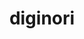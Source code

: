 ---
home: true

heroImage: images/wood-mono.svg
heroImageDark: images/wood-color.svg

heroText: 'loG'
title: diginori

tagline: $ grep -E 'open|source|mind' world >> loG

actions:
  - text: tail -f loG
    link: /logs/
    type: secondary
  
  - text: discussions
    link: https://github.com/log-diginori/log-diginori.github.io/discussions
    type: primary


features:
- title: diginori loG
  details: make a better world. so make a better loG.digiNORI / You may say I'm a dreamer. Sharing all the world. / Happy Hacking. #diginori #loG #digiNORI.com
- title: Livin' for today
  details: Imagine there's no heaven / It's easy if you try /No hell below us / Above us, only sky // Imagine all the people / Livin' for today / Ah // Imagine there's / no countries / It isn't hard to do / Nothing to kill or die for / And no religion, too // Imagine all the people / Livin' life in peace /You // You may say I'm a dreamer / But I'm not the only one / I hope someday you'll join us / And the world will be as one // Imagine no possessions / I wonder if you can / No need for greed or hunger / A brotherhood of man // Imagine all the people / Sharing all the world / You // You may say I'm a dreamer / But I'm not the only one / I hope someday you'll join us / And the world will live as one
- title: Friedmann equations
  details: The general relativistic cosmological Friedmann equations, which describe how the scale factor of the universe evolves, are expanded explicitly to include energy forms not usually seen. The evolution of the universe as predicted by the Friedmann equations when dominated by a single, isotropic, stable, static, perfect-fluid energy form is discussed for different values of the gravitational pressure to density ratio 𝑤. These energy forms include phantom energy (𝑤<−1), cosmological constant (𝑤=−1), domain walls (𝑤=−2∕3), cosmic strings (𝑤=−1∕3), normal matter (𝑤=0), radiation and relativistic matter (𝑤=1∕3), and a previously little-discussed form of energy called “ultralight” (𝑤>1∕3). A brief history and possible futures of Friedmann universes dominated by a single energy form are discussed. (original source:aapt.scitation.org/doi/10.1119/1.2830536)

footer: The Adventures of Tom and Becky ©digiNORI
---